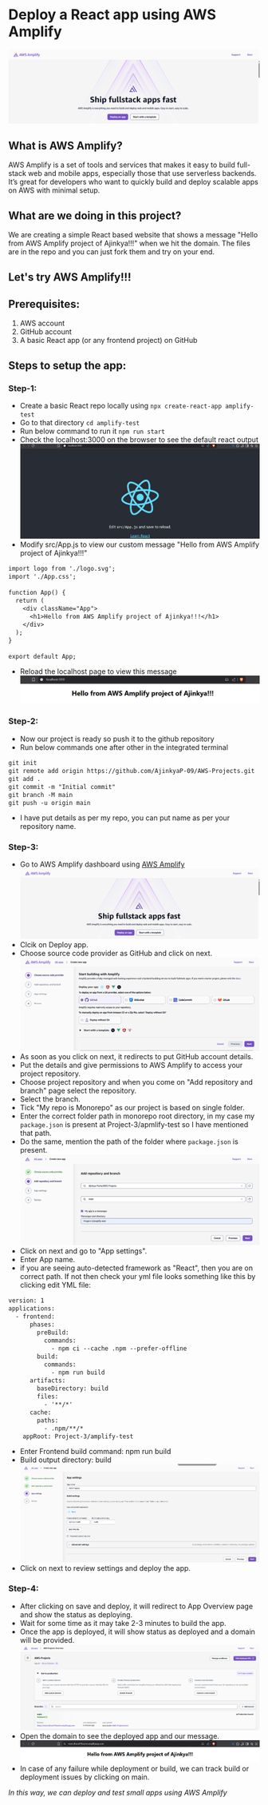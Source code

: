 # Deploy a React app using AWS Amplify

![](./images/Screenshot%202025-04-14%20172327.png)

## What is AWS Amplify?

AWS Amplify is a set of tools and services that makes it easy to build full-stack web and mobile apps, especially those that use serverless backends. It’s great for developers who want to quickly build and deploy scalable apps on AWS with minimal setup.

## What are we doing in this project?

We are creating a simple React based website that shows a message "Hello from AWS Amplify project of Ajinkya!!!" when we hit the domain.
The files are in the repo and you can just fork them and try on your end.

## Let's try AWS Amplify!!!

## Prerequisites:

1. AWS account
2. GitHub account
3. A basic React app (or any frontend project) on GitHub

## Steps to setup the app:

### Step-1:

- Create a basic React repo locally using
  `npx create-react-app amplify-test`
- Go to that directory
  `cd amplify-test`
- Run below command to run it
  `npm run start`
- Check the localhost:3000 on the browser to see the default react output
  ![](./images/Screenshot%202025-04-14%20171116.png)
- Modify src/App.js to view our custom message "Hello from AWS Amplify project of Ajinkya!!!"

```
import logo from './logo.svg';
import './App.css';

function App() {
  return (
    <div className="App">
      <h1>Hello from AWS Amplify project of Ajinkya!!!</h1>
    </div>
  );
}

export default App;
```

- Reload the localhost page to view this message
  ![](./images/Screenshot%202025-04-15%20093154.png)

### Step-2:

- Now our project is ready so push it to the github repository
- Run below commands one after other in the integrated terminal

```
git init
git remote add origin https://github.com/AjinkyaP-09/AWS-Projects.git
git add .
git commit -m "Initial commit"
git branch -M main
git push -u origin main
```

- I have put details as per my repo, you can put name as per your repository name.

### Step-3:

- Go to AWS Amplify dashboard using [AWS Amplify](https://console.aws.amazon.com/amplify)
  ![](./images/Screenshot%202025-04-14%20172327.png)
- Clcik on Deploy app.
- Choose source code provider as GitHub and click on next.
  ![](./images/Screenshot%202025-04-14%20172402.png)
- As soon as you click on next, it redirects to put GitHub account details.
- Put the details and give permissions to AWS Amplify to access your project repository.
- Choose project repository and when you come on "Add repository and branch" page select the repository.
- Select the branch.
- Tick "My repo is Monorepo" as our project is based on single folder.
- Enter the correct folder path in monorepo root directory, in my case my `package.json` is present at Project-3/apmlify-test so I have mentioned that path.
- Do the same, mention the path of the folder where `package.json` is present.
  ![](./images/Screenshot%202025-04-15%20090434.png)
- Click on next and go to "App settings".
- Enter App name.
- if you are seeing auto-detected framework as "React", then you are on correct path.
  If not then check your yml file looks something like this by clicking edit YML file:

```
version: 1
applications:
  - frontend:
      phases:
        preBuild:
          commands:
            - npm ci --cache .npm --prefer-offline
        build:
          commands:
            - npm run build
      artifacts:
        baseDirectory: build
        files:
          - '**/*'
      cache:
        paths:
          - .npm/**/*
    appRoot: Project-3/amplify-test
```

- Enter Frontend build command: npm run build
- Build output directory: build
  ![](./images/Screenshot%202025-04-15%20090454.png)
- Click on next to review settings and deploy the app.

### Step-4:

- After clicking on save and deploy, it will redirect to App Overview page and show the status as deploying.
- Wait for some time as it may take 2-3 minutes to build the app.
- Once the app is deployed, it will show status as deployed and a domain will be provided.
  ![](./images/Screenshot%202025-04-15%20091324.png)
- Open the domain to see the deployed app and our message.
  ![](./images/Screenshot%202025-04-15%20095737.png)
- In case of any failure while deployment or build, we can track build or deployment issues by clicking on main.

_In this way, we can deploy and test small apps using AWS Amplify_
